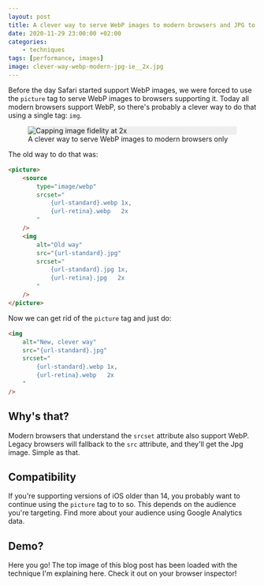```yaml
---
layout: post
title: A clever way to serve WebP images to modern browsers and JPG to IE
date: 2020-11-29 23:00:00 +02:00
categories:
    - techniques
tags: [performance, images]
image: clever-way-webp-modern-jpg-ie__2x.jpg
---
```


Before the day Safari started support WebP images, we were forced to use the `picture` tag to serve WebP images to browsers supporting it. Today all modern browsers support WebP, so there's probably a clever way to do that using a single tag: `img`.

<figure>
  <div class="post-image-spacer" style="background-color: #eee">
    <img alt="Capping image fidelity at 2x" src="/assets/post-images/clever-way-webp-modern-jpg-ie/clever-way-webp-modern-jpg-ie__2x.jpg" srcset="/assets/post-images/clever-way-webp-modern-jpg-ie/clever-way-webp-modern-jpg-ie__1x.webp 1x, /assets/post-images/clever-way-webp-modern-jpg-ie/clever-way-webp-modern-jpg-ie__2x.webp 2x" class="post-image">
  </div>
  <figcaption>A clever way to serve WebP images to modern browsers only</figcaption>
</figure>

The old way to do that was:

```html
<picture>
    <source
        type="image/webp"
        srcset="
            {url-standard}.webp 1x,
            {url-retina}.webp   2x
        "
    />
    <img
        alt="Old way"
        src="{url-standard}.jpg"
        srcset="
            {url-standard}.jpg 1x,
            {url-retina}.jpg   2x
        "
    />
</picture>
```

Now we can get rid of the `picture` tag and just do:

```html
<img
    alt="New, clever way"
    src="{url-standard}.jpg"
    srcset="
        {url-standard}.webp 1x,
        {url-retina}.webp   2x
    "
/>
```

## Why's that?

Modern browsers that understand the `srcset` attribute also support WebP. Legacy browsers will fallback to the `src` attribute, and they'll get the Jpg image. Simple as that.

## Compatibility

If you're supporting versions of iOS older than 14, you probably want to continue using the `picture` tag to to so. This depends on the audience you're targeting. Find more about your audience using Google Analytics data.

## Demo?

Here you go! The top image of this blog post has been loaded with the technique I'm explaining here. Check it out on your browser inspector!